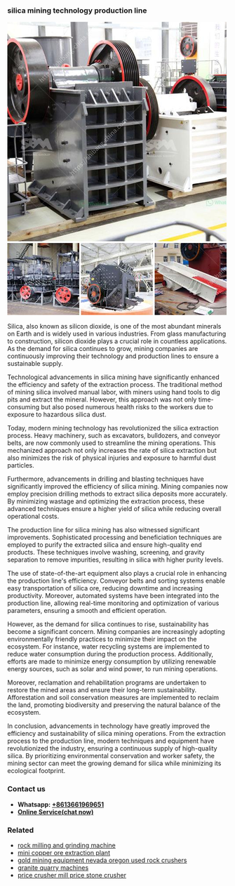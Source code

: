 <h3>silica mining technology production line</h3><img src='1703042474.jpg' alt=''><p>Silica, also known as silicon dioxide, is one of the most abundant minerals on Earth and is widely used in various industries. From glass manufacturing to construction, silicon dioxide plays a crucial role in countless applications. As the demand for silica continues to grow, mining companies are continuously improving their technology and production lines to ensure a sustainable supply.</p><p>Technological advancements in silica mining have significantly enhanced the efficiency and safety of the extraction process. The traditional method of mining silica involved manual labor, with miners using hand tools to dig pits and extract the mineral. However, this approach was not only time-consuming but also posed numerous health risks to the workers due to exposure to hazardous silica dust.</p><p>Today, modern mining technology has revolutionized the silica extraction process. Heavy machinery, such as excavators, bulldozers, and conveyor belts, are now commonly used to streamline the mining operations. This mechanized approach not only increases the rate of silica extraction but also minimizes the risk of physical injuries and exposure to harmful dust particles.</p><p>Furthermore, advancements in drilling and blasting techniques have significantly improved the efficiency of silica mining. Mining companies now employ precision drilling methods to extract silica deposits more accurately. By minimizing wastage and optimizing the extraction process, these advanced techniques ensure a higher yield of silica while reducing overall operational costs.</p><p>The production line for silica mining has also witnessed significant improvements. Sophisticated processing and beneficiation techniques are employed to purify the extracted silica and ensure high-quality end products. These techniques involve washing, screening, and gravity separation to remove impurities, resulting in silica with higher purity levels.</p><p>The use of state-of-the-art equipment also plays a crucial role in enhancing the production line's efficiency. Conveyor belts and sorting systems enable easy transportation of silica ore, reducing downtime and increasing productivity. Moreover, automated systems have been integrated into the production line, allowing real-time monitoring and optimization of various parameters, ensuring a smooth and efficient operation.</p><p>However, as the demand for silica continues to rise, sustainability has become a significant concern. Mining companies are increasingly adopting environmentally friendly practices to minimize their impact on the ecosystem. For instance, water recycling systems are implemented to reduce water consumption during the production process. Additionally, efforts are made to minimize energy consumption by utilizing renewable energy sources, such as solar and wind power, to run mining operations.</p><p>Moreover, reclamation and rehabilitation programs are undertaken to restore the mined areas and ensure their long-term sustainability. Afforestation and soil conservation measures are implemented to reclaim the land, promoting biodiversity and preserving the natural balance of the ecosystem.</p><p>In conclusion, advancements in technology have greatly improved the efficiency and sustainability of silica mining operations. From the extraction process to the production line, modern techniques and equipment have revolutionized the industry, ensuring a continuous supply of high-quality silica. By prioritizing environmental conservation and worker safety, the mining sector can meet the growing demand for silica while minimizing its ecological footprint.</p><h3>Contact us</h3><ul><li><strong>Whatsapp:&nbsp;<a href="https://wa.me/8613661969651">+8613661969651</a></strong></li><li><a href="https://swt.shibang-china.com/?git&amp;zhl&amp;silica mining technology production line"><strong>Online Service(chat now)</strong></a></li></ul><h3>Related</h3><ul><li><a href='rock milling and grinding machine.md'>rock milling and grinding machine</a></li><li><a href='mini copper ore extraction plant.md'>mini copper ore extraction plant</a></li><li><a href='gold mining equipment nevada oregon used rock crushers.md'>gold mining equipment nevada oregon used rock crushers</a></li><li><a href='granite quarry machines.md'>granite quarry machines</a></li><li><a href='price crusher mill price stone crusher.md'>price crusher mill price stone crusher</a></li></ul>
